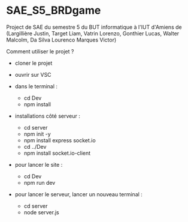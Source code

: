# SAE_S5_BRDgame
Project de SAE du semestre 5 du BUT informatique à l'IUT d'Amiens de (Largillière Justin, Target Liam, Vatrin Lorenzo, Gonthier Lucas, Walter Malcolm, Da Silva Lourenco Marques Victor)

Comment utiliser le projet ?
- cloner le projet
- ouvrir sur VSC
- dans le terminal :
    - cd Dev
    - npm install


- installations côté serveur :
    - cd server
    - npm init -y
    - npm install express socket.io
    - cd ../Dev
    - npm install socket.io-client
 
- pour lancer le site :
    - cd Dev
    - npm run dev
- pour lancer le serveur, lancer un nouveau terminal :
    - cd server
    - node server.js

